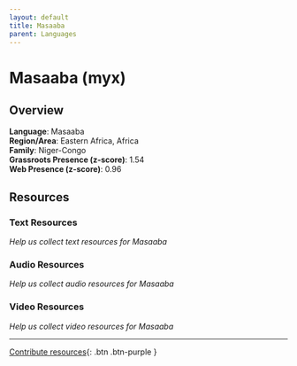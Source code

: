 ```yaml
---
layout: default
title: Masaaba
parent: Languages
---
```


# Masaaba (myx)

## Overview

**Language**: Masaaba  
**Region/Area**: Eastern Africa, Africa  
**Family**: Niger-Congo  
**Grassroots Presence (z-score)**: 1.54  
**Web Presence (z-score)**: 0.96  

## Resources

### Text Resources
*Help us collect text resources for Masaaba*

### Audio Resources
*Help us collect audio resources for Masaaba*

### Video Resources
*Help us collect video resources for Masaaba*

---

[Contribute resources](https://forms.office.com/e/1SfLJx3u1r){: .btn .btn-purple }
